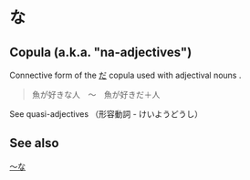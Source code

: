 # な

## Copula (a.k.a. "na-adjectives")

Connective form of the [だ](だ) copula used with adjectival nouns .

> 魚が好きな人　～　魚が好きだ＋人

See quasi-adjectives （形容動詞 - けいようどうし）

## See also

[～な](～な)